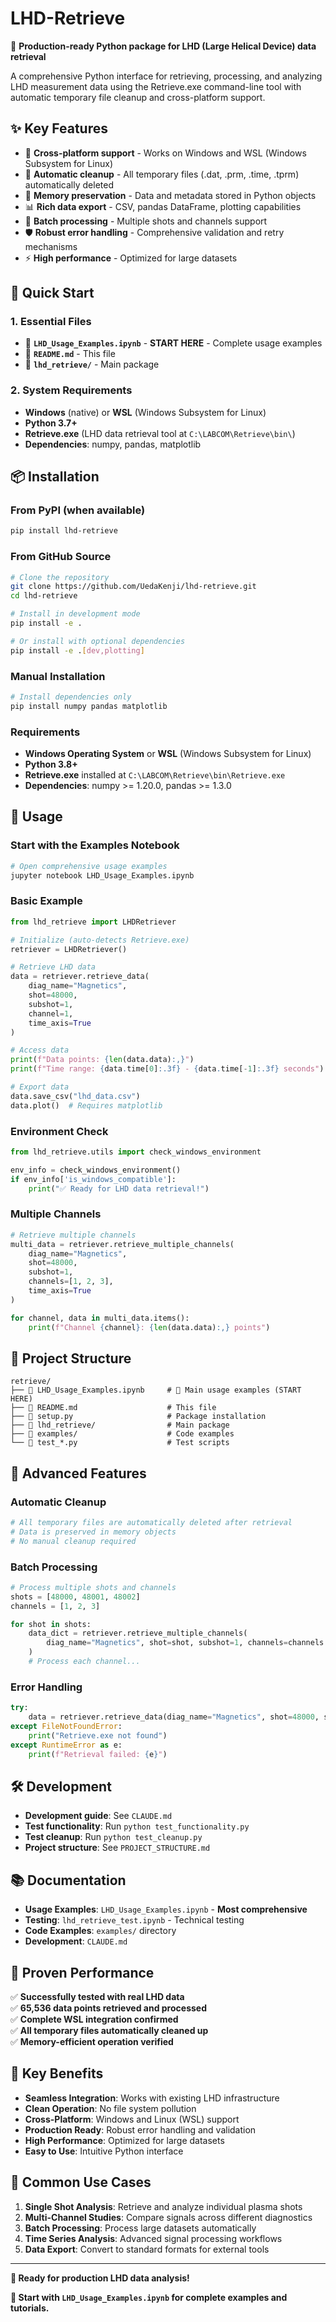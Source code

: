# LHD-Retrieve

🚀 **Production-ready Python package for LHD (Large Helical Device) data retrieval**

A comprehensive Python interface for retrieving, processing, and analyzing LHD measurement data using the Retrieve.exe command-line tool with automatic temporary file cleanup and cross-platform support.

## ✨ Key Features

- 🔧 **Cross-platform support** - Works on Windows and WSL (Windows Subsystem for Linux)
- 🧹 **Automatic cleanup** - All temporary files (.dat, .prm, .time, .tprm) automatically deleted
- 💾 **Memory preservation** - Data and metadata stored in Python objects
- 📊 **Rich data export** - CSV, pandas DataFrame, plotting capabilities
- 🔄 **Batch processing** - Multiple shots and channels support
- 🛡️ **Robust error handling** - Comprehensive validation and retry mechanisms
- ⚡ **High performance** - Optimized for large datasets

## 🎯 Quick Start

### 1. **Essential Files**
- 📓 **`LHD_Usage_Examples.ipynb`** - **START HERE** - Complete usage examples
- 📄 **`README.md`** - This file  
- 📁 **`lhd_retrieve/`** - Main package

### 2. **System Requirements**
- **Windows** (native) or **WSL** (Windows Subsystem for Linux)
- **Python 3.7+**
- **Retrieve.exe** (LHD data retrieval tool at `C:\LABCOM\Retrieve\bin\`)
- **Dependencies**: numpy, pandas, matplotlib

## 📦 Installation

### From PyPI (when available)

```bash
pip install lhd-retrieve
```

### From GitHub Source

```bash
# Clone the repository
git clone https://github.com/UedaKenji/lhd-retrieve.git
cd lhd-retrieve

# Install in development mode
pip install -e .

# Or install with optional dependencies
pip install -e .[dev,plotting]
```

### Manual Installation

```bash
# Install dependencies only  
pip install numpy pandas matplotlib
```

### Requirements

- **Windows Operating System** or **WSL** (Windows Subsystem for Linux)
- **Python 3.8+**
- **Retrieve.exe** installed at `C:\LABCOM\Retrieve\bin\Retrieve.exe`
- **Dependencies**: numpy >= 1.20.0, pandas >= 1.3.0

## 🚀 Usage

### **Start with the Examples Notebook**
```bash
# Open comprehensive usage examples
jupyter notebook LHD_Usage_Examples.ipynb
```

### **Basic Example**
```python
from lhd_retrieve import LHDRetriever

# Initialize (auto-detects Retrieve.exe)
retriever = LHDRetriever()

# Retrieve LHD data  
data = retriever.retrieve_data(
    diag_name="Magnetics",
    shot=48000,
    subshot=1, 
    channel=1,
    time_axis=True
)

# Access data
print(f"Data points: {len(data.data):,}")
print(f"Time range: {data.time[0]:.3f} - {data.time[-1]:.3f} seconds")

# Export data
data.save_csv("lhd_data.csv")
data.plot()  # Requires matplotlib
```

### **Environment Check**
```python
from lhd_retrieve.utils import check_windows_environment

env_info = check_windows_environment()
if env_info['is_windows_compatible']:
    print("✅ Ready for LHD data retrieval!")
```

### **Multiple Channels**
```python
# Retrieve multiple channels
multi_data = retriever.retrieve_multiple_channels(
    diag_name="Magnetics",
    shot=48000,
    subshot=1,
    channels=[1, 2, 3],
    time_axis=True
)

for channel, data in multi_data.items():
    print(f"Channel {channel}: {len(data.data):,} points")
```

## 📁 Project Structure

```
retrieve/
├── 📓 LHD_Usage_Examples.ipynb     # 🌟 Main usage examples (START HERE)
├── 📄 README.md                    # This file
├── 📄 setup.py                     # Package installation
├── 📁 lhd_retrieve/                # Main package
├── 📁 examples/                    # Code examples  
└── 📄 test_*.py                    # Test scripts
```

## 🔧 Advanced Features

### **Automatic Cleanup**
```python
# All temporary files are automatically deleted after retrieval
# Data is preserved in memory objects
# No manual cleanup required
```

### **Batch Processing**  
```python
# Process multiple shots and channels
shots = [48000, 48001, 48002]
channels = [1, 2, 3]

for shot in shots:
    data_dict = retriever.retrieve_multiple_channels(
        diag_name="Magnetics", shot=shot, subshot=1, channels=channels
    )
    # Process each channel...
```

### **Error Handling**
```python
try:
    data = retriever.retrieve_data(diag_name="Magnetics", shot=48000, subshot=1, channel=1)
except FileNotFoundError:
    print("Retrieve.exe not found")
except RuntimeError as e:
    print(f"Retrieval failed: {e}")
```

## 🛠️ Development

- **Development guide**: See `CLAUDE.md`  
- **Test functionality**: Run `python test_functionality.py`
- **Test cleanup**: Run `python test_cleanup.py`
- **Project structure**: See `PROJECT_STRUCTURE.md`

## 📚 Documentation

- **Usage Examples**: `LHD_Usage_Examples.ipynb` - **Most comprehensive**
- **Testing**: `lhd_retrieve_test.ipynb` - Technical testing
- **Code Examples**: `examples/` directory
- **Development**: `CLAUDE.md`

## 🌟 Proven Performance

✅ **Successfully tested with real LHD data**  
✅ **65,536 data points retrieved and processed**  
✅ **Complete WSL integration confirmed**  
✅ **All temporary files automatically cleaned up**  
✅ **Memory-efficient operation verified**  

## 🔑 Key Benefits

- **Seamless Integration**: Works with existing LHD infrastructure
- **Clean Operation**: No file system pollution
- **Cross-Platform**: Windows and Linux (WSL) support  
- **Production Ready**: Robust error handling and validation
- **High Performance**: Optimized for large datasets
- **Easy to Use**: Intuitive Python interface

## 🎯 Common Use Cases

1. **Single Shot Analysis**: Retrieve and analyze individual plasma shots
2. **Multi-Channel Studies**: Compare signals across different diagnostics  
3. **Batch Processing**: Process large datasets automatically
4. **Time Series Analysis**: Advanced signal processing workflows
5. **Data Export**: Convert to standard formats for external tools

---

**🚀 Ready for production LHD data analysis!**

**📓 Start with `LHD_Usage_Examples.ipynb` for complete examples and tutorials.**